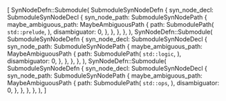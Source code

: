 [
    SynNodeDefn::Submodule(
        SubmoduleSynNodeDefn {
            syn_node_decl: SubmoduleSynNodeDecl {
                syn_node_path: SubmoduleSynNodePath {
                    maybe_ambiguous_path: MaybeAmbiguousPath {
                        path: SubmodulePath(
                            `std::prelude`,
                        ),
                        disambiguator: 0,
                    },
                },
            },
        },
    ),
    SynNodeDefn::Submodule(
        SubmoduleSynNodeDefn {
            syn_node_decl: SubmoduleSynNodeDecl {
                syn_node_path: SubmoduleSynNodePath {
                    maybe_ambiguous_path: MaybeAmbiguousPath {
                        path: SubmodulePath(
                            `std::logic`,
                        ),
                        disambiguator: 0,
                    },
                },
            },
        },
    ),
    SynNodeDefn::Submodule(
        SubmoduleSynNodeDefn {
            syn_node_decl: SubmoduleSynNodeDecl {
                syn_node_path: SubmoduleSynNodePath {
                    maybe_ambiguous_path: MaybeAmbiguousPath {
                        path: SubmodulePath(
                            `std::ops`,
                        ),
                        disambiguator: 0,
                    },
                },
            },
        },
    ),
]